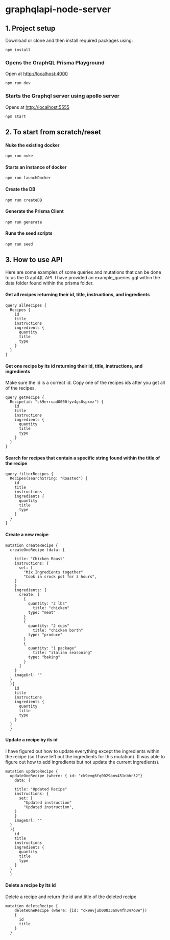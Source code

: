 # graphqlapi-node-server

## 1. Project setup

Download or clone and then install required packages using:
```
npm install
```

### Opens the GraphQL Prisma Playground 
Open at [http://localhost:4000](http://localhost:4000)
```
npm run dev
```

### Starts the Graphql server using apollo server
Opens at [http://localhost:5555](http://localhost:5000)
```
npm start
```

## 2. To start from scratch/reset 

#### Nuke the existing docker
```
npm run nuke
```

#### Starts an instance of docker
```
npm run launchDocker
```

#### Create the DB
```
npm run createDB
```

#### Generate the Prisma Client
```
npm run generate
```

#### Runs the seed scripts
```
npm run seed
```
## 3. How to use API 
Here are some examples of some queries and mutations that can be done to us the GraphQL API. I have provided an example_queries.gql within the data folder found within the prisma folder.

#### Get all recipes returning their id, title, instructions, and ingredients
```
query allRecipes {
  Recipes {
    id 
    title
    instructions
    ingredients {
      quantity
      title
      type
    }
  }
}
```

#### Get one recipe by its id returning their id, title, instructions, and ingredients
Make sure the id is a correct id. Copy one of the recipes ids after you get all of the recipes.
```
query getRecipe {
  Recipe(id: "ck9erruad0000fyv4gs0spxmz") {
    id
    title
    instructions
    ingredients {
      quantity
      title
      type
    }
  }
}
```

#### Search for recipes that contain a specific string found within the title of the recipe
```
query filterRecipes {
  Recipes(searchString: "Roasted") {
    id
    title
    instructions
    ingredients {
      quantity
      title
      type
    }
  }
}
```

#### Create a new recipe
```
mutation createRecipe {
  createOneRecipe (data: {
    
    title: "Chicken Roast"
    instructions: {
      set: [
      	"Mix Ingredients together"
      	"Cook in crock pot for 3 hours",
    ]
    } 
    ingredients: {
      create: [
        { 
          quantity: "2 lbs"
        	title: "chicken"
          type: "meat"
        }
        { 
          quantity: "2 cups"
        	title: "chicken borth"
          type: "produce"
        }
        { 
          quantity: "1 package"
        	title: "italian seasoning"
          type: "baking"
        }
      ]
    }
    imageUrl: ""
  } 
  ){
    id
    title
    instructions
    ingredients {
      quantity
      title
      type
    }
  }
  }
```

#### Update a recipe by its id
I have figured out how to update everything except the ingredients within the recipe (so I have left out the ingredients for this mutation). (I was able to figure out how to add ingredients but not update the current ingredients).
```
mutation updateRecipe {
  updateOneRecipe (where: { id: "ck9evg6fq0029amv451nbhr32"}
    data: {
    
    title: "Updated Recipe"
    instructions: {
      set: [
      	"Updated instruction"
      	"Updated instruction",
    ]
    } 
    imageUrl: ""
  } 
  ){
    id
    title
    instructions
    ingredients {
      quantity
      title
      type
    }
  }
  }
```

#### Delete a recipe by its id
Delete a recipe and return the id and title of the deleted recipe
```
mutation deleteRecipe {
    deleteOneRecipe (where: {id: "ck9evjub00033amv4fh347o0e"})
    {
      id
      title
    }
  }
  ```